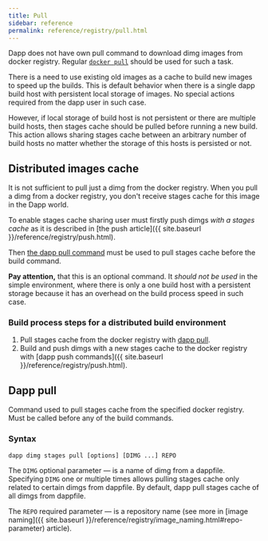 ```yaml
---
title: Pull
sidebar: reference
permalink: reference/registry/pull.html
---
```


Dapp does not have own pull command to download dimg images from docker registry. Regular [`docker pull`](https://docs.docker.com/engine/reference/commandline/pull/) should be used for such a task.

There is a need to use existing old images as a cache to build new images to speed up the builds. This is default behavior when there is a single dapp build host with persistent local storage of images. No special actions required from the dapp user in such case.

However, if local storage of build host is not persistent or there are multiple build hosts, then stages cache should be pulled before running a new build. This action allows sharing stages cache between an arbitrary number of build hosts no matter whether the storage of this hosts is persisted or not.

## Distributed images cache

It is not sufficient to pull just a dimg from the docker registry. When you pull a dimg from a docker registry, you don't receive stages cache for this image in the Dapp world.

To enable stages cache sharing user must firstly push dimgs _with a stages cache_ as it is described in [the push article]({{ site.baseurl }}/reference/registry/push.html).

Then [the dapp pull command](#dapp-pull) must be used to pull stages cache before the build command.

**Pay attention,** that this is an optional command. It _should not be used_ in the simple environment, where there is only a one build host with a persistent storage because it has an overhead on the build process speed in such case.

### Build process steps for a distributed build environment

1. Pull stages cache from the docker registry with [dapp pull](#dapp-pull).
2. Build and push dimgs with a new stages cache to the docker registry with [dapp push commands]({{ site.baseurl }}/reference/registry/push.html).

## Dapp pull

Command used to pull stages cache from the specified docker registry. Must be called before any of the build commands.

### Syntax

```
dapp dimg stages pull [options] [DIMG ...] REPO
```

The `DIMG` optional parameter — is a name of dimg from a dappfile. Specifying `DIMG` one or multiple times allows pulling stages cache only related to certain dimgs from dappfile. By default, dapp pull stages cache of all dimgs from dappfile.

The `REPO` required parameter — is a repository name (see more in [image naming]({{ site.baseurl }}/reference/registry/image_naming.html#repo-parameter) article).
